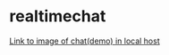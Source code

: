 # realtimechat
<a href="https://drive.google.com/file/d/1zd2bBtgs9EavKKR5kJKCdfO9_28FQEns/view?usp=sharing">Link to image of chat(demo) in local host</a>
